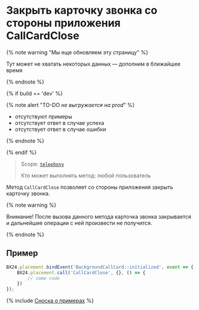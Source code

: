 # Закрыть карточку звонка со стороны приложения CallCardClose

{% note warning "Мы еще обновляем эту страницу" %}

Тут может не хватать некоторых данных — дополним в ближайшее время

{% endnote %}

{% if build == 'dev' %}

{% note alert "TO-DO _не выгружается на prod_" %}

- отсутствуют примеры
- отсутствует ответ в случае успеха
- отсутствует ответ в случае ошибки

{% endnote %}

{% endif %}

> Scope: [`telephony`](../../../scopes/permissions.md)
>
> Кто может выполнять метод: любой пользователь

Метод `CallCardClose` позволяет со стороны приложения закрыть карточку звонка.

{% note warning %}

Внимание! После вызова данного метода карточка звонка закрывается и дальнейшие операции с ней произвести не получится.

{% endnote %}

## Пример

```js
BX24.placement.bindEvent('BackgroundCallCard::initialized', event => {
    BX24.placement.call('CallCardClose', {}, () => {
        // some code
    })
});
```

{% include [Сноска о примерах](../../../../_includes/examples.md) %}